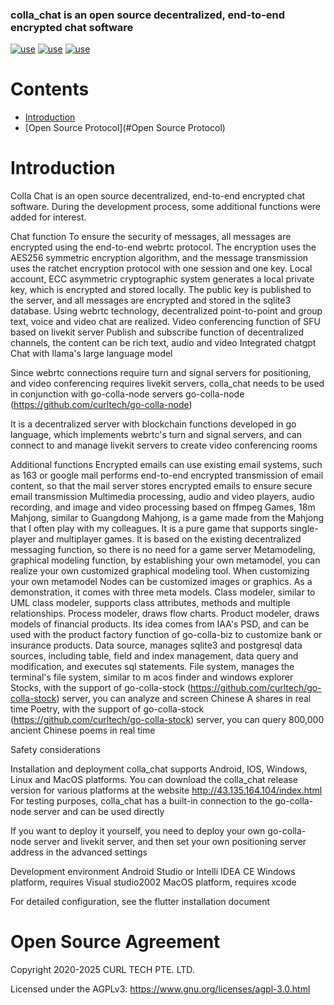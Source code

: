 ### colla_chat is an open source decentralized, end-to-end encrypted chat software

[![use](https://avatars.githubusercontent.com/u/50282063?s=48&v=4)](https://github.com/flutter-webrtc/flutter-webrtc)
[![use](https://avatars.githubusercontent.com/u/69438833?s=48&v=4)](https://github.com/livekit/client-sdk-flutter)
[![use](https://avatars.githubusercontent.com/u/33363991?s=48&v=4)](https://github.com/MixinNetwork/libsignal_protocol_dart)

# Contents

- [Introduction](#Introduction)
- [Open Source Protocol](#Open Source Protocol)

# Introduction

Colla Chat is an open source decentralized, end-to-end encrypted chat software. During the development process, some additional functions were added for interest.

Chat function
To ensure the security of messages, all messages are encrypted using the end-to-end webrtc protocol. The encryption uses the AES256 symmetric encryption algorithm, and the message transmission uses the ratchet encryption protocol with one session and one key.
Local account, ECC asymmetric cryptographic system generates a local private key, which is encrypted and stored locally. The public key is published to the server, and all messages are encrypted and stored in the sqlite3 database.
Using webrtc technology, decentralized point-to-point and group text, voice and video chat are realized.
Video conferencing function of SFU based on livekit server
Publish and subscribe function of decentralized channels, the content can be rich text, audio and video
Integrated chatgpt Chat with llama's large language model

Since webrtc connections require turn and signal servers for positioning, and video conferencing requires livekit servers, colla_chat needs to be used in conjunction with go-colla-node servers
go-colla-node (https://github.com/curltech/go-colla-node)

It is a decentralized server with blockchain functions developed in go language, which implements webrtc's turn and signal servers, and can connect to and manage livekit servers to create video conferencing rooms

Additional functions
Encrypted emails can use existing email systems, such as 163 or google mail performs end-to-end encrypted transmission of email content, so that the mail server stores encrypted emails to ensure secure email transmission
Multimedia processing, audio and video players, audio recording, and image and video processing based on ffmpeg
Games, 18m Mahjong, similar to Guangdong Mahjong, is a game made from the Mahjong that I often play with my colleagues. It is a pure game that supports single-player and multiplayer games. It is based on the existing decentralized messaging function, so there is no need for a game server
Metamodeling, graphical modeling function, by establishing your own metamodel, you can realize your own customized graphical modeling tool. When customizing your own metamodel Nodes can be customized images or graphics. As a demonstration, it comes with three meta models. Class modeler, similar to UML class modeler, supports class attributes, methods and multiple relationships. Process modeler, draws flow charts. Product modeler, draws models of financial products. Its idea comes from IAA's PSD, and can be used with the product factory function of go-colla-biz to customize bank or insurance products. Data source, manages sqlite3 and postgresql data sources, including table, field and index management, data query and modification, and executes sql statements. File system, manages the terminal's file system, similar to m acos finder and windows explorer
Stocks, with the support of go-colla-stock (https://github.com/curltech/go-colla-stock) server, you can analyze and screen Chinese A shares in real time
Poetry, with the support of go-colla-stock (https://github.com/curltech/go-colla-stock) server, you can query 800,000 ancient Chinese poems in real time

Safety considerations

Installation and deployment
colla_chat supports Android, IOS, Windows, Linux and MacOS platforms. You can download the colla_chat release version for various platforms at the website http://43.135.164.104/index.html
For testing purposes, colla_chat has a built-in connection to the go-colla-node server and can be used directly

If you want to deploy it yourself, you need to deploy your own go-colla-node server and livekit server, and then set your own positioning server address in the advanced settings

Development environment
Android Studio or Intelli IDEA CE
Windows platform, requires Visual studio2002
MacOS platform, requires xcode

For detailed configuration, see the flutter installation document

# Open Source Agreement

Copyright 2020-2025 CURL TECH PTE. LTD.

Licensed under the AGPLv3: https://www.gnu.org/licenses/agpl-3.0.html